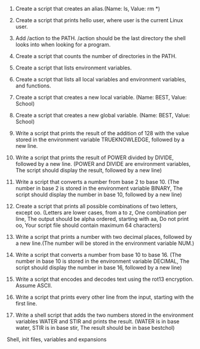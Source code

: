 1. Create a script that creates an alias.(Name: ls, Value: rm *)

2. Create a script that prints hello user, where user is the current Linux user.

3. Add /action to the PATH. /action should be the last directory the shell looks into when looking for a program.

4. Create a script that counts the number of directories in the PATH.

5. Create a script that lists environment variables.

6. Create a script that lists all local variables and environment variables, and functions.

7. Create a script that creates a new local variable. (Name: BEST, Value: School)

8. Create a script that creates a new global variable. (Name: BEST, Value: School)

9. Write a script that prints the result of the addition of 128 with the value stored in the environment variable TRUEKNOWLEDGE, followed by a new line.

10. Write a script that prints the result of POWER divided by DIVIDE, followed by a new line. (POWER and DIVIDE are environment variables, The script should display the result, followed by a new line)

11. Write a script that converts a number from base 2 to base 10. (The number in base 2 is stored in the environment variable BINARY, The script should display the number in base 10, followed by a new line)

12. Create a script that prints all possible combinations of two letters, except oo. (Letters are lower cases, from a to z, One combination per line, The output should be alpha ordered, starting with aa, Do not print oo, Your script file should contain maximum 64 characters)

13. Write a script that prints a number with two decimal places, followed by a new line.(The number will be stored in the environment variable NUM.)

14. Write a script that converts a number from base 10 to base 16. (The number in base 10 is stored in the environment variable DECIMAL, The script should display the number in base 16, followed by a new line)

15. Write a script that encodes and decodes text using the rot13 encryption. Assume ASCII.

16. Write a script that prints every other line from the input, starting with the first line.

17. Write a shell script that adds the two numbers stored in the environment variables WATER and STIR and prints the result. (WATER is in base water, STIR is in base stir, The result should be in base bestchol)

Shell, init files, variables and expansions
